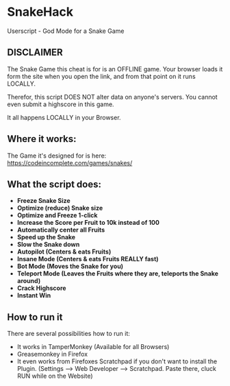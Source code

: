 # SnakeHack
Userscript - God Mode for a Snake Game

## DISCLAIMER ##

The Snake Game this cheat is for is an OFFLINE game. Your browser loads it form the site when you open the link, and from that point on it runs LOCALLY.

Therefor, this script DOES NOT alter data on anyone's servers. You cannot even submit a highscore in this game.

It all happens LOCALLY in your Browser.

## Where it works: ##

The Game it's designed for is here:
https://codeincomplete.com/games/snakes/

## What the script does: ##

- **Freeze Snake Size**
- **Optimize (reduce) Snake size**
- **Optimize and Freeze 1-click**
- **Increase the Score per Fruit to 10k instead of 100**
- **Automatically center all Fruits**
- **Speed up the Snake**
- **Slow the Snake down**
- **Autopilot (Centers & eats Fruits)**
- **Insane Mode (Centers & eats Fruits REALLY fast)**
- **Bot Mode (Moves the Snake for you)**
- **Teleport Mode (Leaves the Fruits where they are, teleports the Snake around)**
- **Crack Highscore**
- **Instant Win**

## How to run it ##

There are several possibilities how to run it:
 - It works in TamperMonkey (Available for all Browsers)
 - Greasemonkey in Firefox
 - It even works from Firefoxes Scratchpad if you don't want to install the Plugin.
   (Settings --> Web Developer --> Scratchpad. Paste there, cluck RUN while on  the Website)
